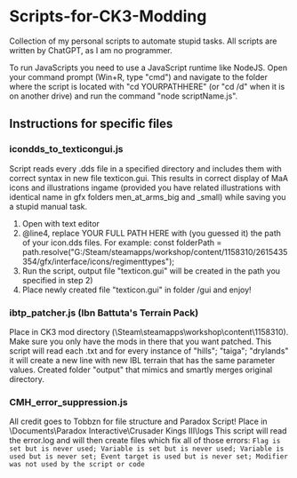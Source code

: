 # Scripts-for-CK3-Modding
Collection of my personal scripts to automate stupid tasks. All scripts are written by ChatGPT, as I am no programmer.

To run JavaScripts you need to use a JavaScript runtime like NodeJS. Open your command prompt (Win+R, type "cmd") and navigate to the folder where the script is located with "cd YOURPATHHERE" (or "cd /d" when it is on another drive) and run the command "node scriptName.js".

## Instructions for specific files  
### icondds_to_texticongui.js  
Script reads every .dds file in a specified directory and includes them with correct syntax in new file texticon.gui. This results in correct display of MaA icons and illustrations ingame (provided you have related illustrations with identical name in gfx folders men_at_arms_big and _small) while saving you a stupid manual task.
1.  Open with text editor
2.  @line4, replace YOUR FULL PATH HERE with (you guessed it) the path of your icon.dds files. For example:
    const folderPath = path.resolve("G:/Steam/steamapps/workshop/content/1158310/2615435354/gfx/interface/icons/regimenttypes");
4.  Run the script, output file "texticon.gui" will be created in the path you specified in step 2)
5.  Place newly created file "texticon.gui" in folder /gui and enjoy!

### ibtp_patcher.js (Ibn Battuta's Terrain Pack)
Place in CK3 mod directory (\Steam\steamapps\workshop\content\1158310). Make sure you only have the mods in there that you want patched.
This script will read each .txt and for every instance of "hills"; "taiga"; "drylands" it will create a new line with new IBL terrain that has the same parameter values. Created folder "output" that mimics and smartly merges original directory.

### CMH_error_suppression.js
All credit goes to Tobbzn for file structure and Paradox Script!
Place in \Documents\Paradox Interactive\Crusader Kings III\logs
This script will read the error.log and will then create files which fix all of those errors:
`Flag is set but is never used; Variable is set but is never used; Variable is used but is never set; Event target is used but is never set; Modifier was not used by the script or code`
